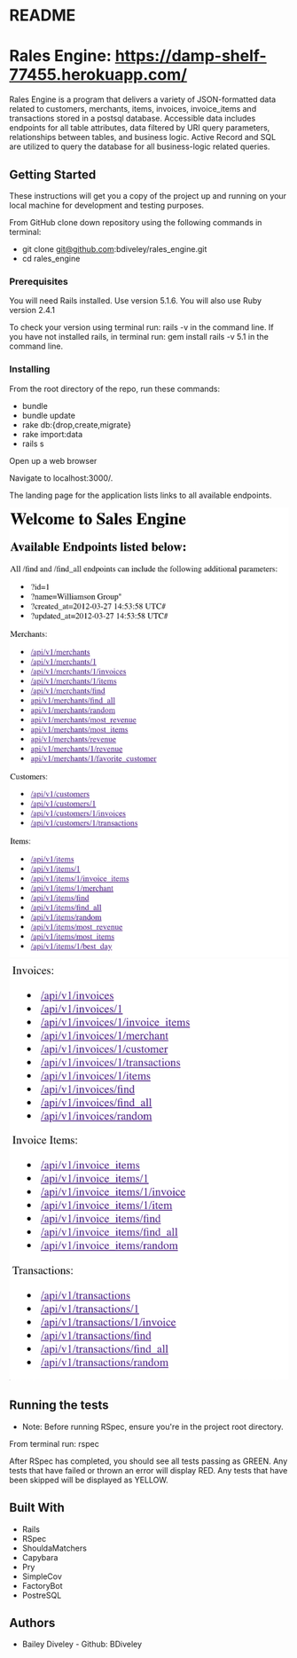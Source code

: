 # README

# Rales Engine: https://damp-shelf-77455.herokuapp.com/

Rales Engine is a program that delivers a variety of JSON-formatted data related to customers, merchants, items, invoices, invoice_items and transactions stored in a postsql database.  Accessible data includes endpoints for all table attributes, data filtered by URI query parameters, relationships between tables, and business logic.  Active Record and SQL are utilized to query the database for all business-logic related queries.

## Getting Started

These instructions will get you a copy of the project up and running on your local machine for development and testing purposes.

From GitHub clone down repository using the following commands in terminal:
* git clone git@github.com:bdiveley/rales_engine.git
* cd rales_engine

### Prerequisites

You will need Rails installed. Use version 5.1.6.  You will also use Ruby version 2.4.1

To check your version using terminal run: rails -v in the command line.
If you have not installed rails, in terminal run: gem install rails -v 5.1 in the command line.

### Installing

From the root directory of the repo, run these commands:
* bundle
* bundle update
* rake db:{drop,create,migrate}
* rake import:data
* rails s

Open up a web browser

Navigate to localhost:3000/.

The landing page for the application lists links to all available endpoints.

![alt text](welcome_1.png)
![alt text](welcome_2.png)

## Running the tests

* Note: Before running RSpec, ensure you're in the project root directory.

From terminal run: rspec

After RSpec has completed, you should see all tests passing as GREEN.  Any tests that have failed or thrown an error will display RED.  Any tests that have been skipped will be displayed as YELLOW.

## Built With

* Rails
* RSpec
* ShouldaMatchers
* Capybara
* Pry
* SimpleCov
* FactoryBot
* PostreSQL

## Authors

* Bailey Diveley - Github: BDiveley
